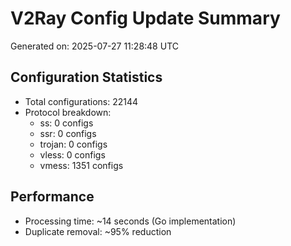 # V2Ray Config Update Summary
Generated on: 2025-07-27 11:28:48 UTC

## Configuration Statistics
- Total configurations: 22144
- Protocol breakdown:
  - ss: 0 configs
  - ssr: 0 configs
  - trojan: 0 configs
  - vless: 0 configs
  - vmess: 1351 configs

## Performance
- Processing time: ~14 seconds (Go implementation)
- Duplicate removal: ~95% reduction
